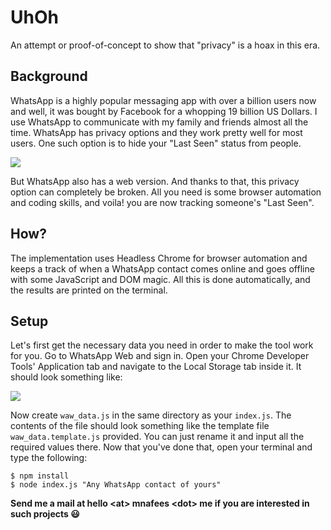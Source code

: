 # UhOh
An attempt or proof-of-concept to show that "privacy" is a hoax in this era.

## Background
WhatsApp is a highly popular messaging app with over a billion users now and well, it was bought by Facebook for a whopping 19 billion US Dollars. I use WhatsApp to communicate with my family and friends almost all the time. WhatsApp has privacy options and they work pretty well for most users. One such option is to hide your "Last Seen" status from people.
<p><img src="https://lh3.googleusercontent.com/powPrukwLhWwgPgNBgqnnptb5jKj_xV0jcsBkSkC96axvDGhukzR11Q7X702juEGRjgvUsxAiE_GPQLQfJWlesydZafFxr03oOMRAyGXBM_mct0UpG12qKQT1UD3VoAG88XHaU2Edi7r7eA--96kSbmApPQbrfxjhq3zK2dSP9QoesAM_ppz5SQBCv6Z6JzOhwRaTk9cp9B0ypK_7YjpDRv4hBFn1rdAKIs4pe_DcXRc3EoKBNhMhKOmuO41SRwUXp0KSKATCN27BJzSmNoEeaWb3A_853qihgrAXxrF9W2iH37NYYYPcBfoTstyr6orHWvdkob0K3d_dZk_hHDgkJCzmIbim96LPIRpVaZALMOs3SWFmWrwQZHpGLLDvNsDyEpgCWjvtj0q_-t0Tiw48PYsgG6eS26uhubvZqBFKYZAOiCTq82ixfLVHE0wCaV1GrIiPETFxCgiMAPfkYBuTNxzGM7z1m8zi9yWDsxnNgZ_c0eEWuAbPzE1XnlApB1fgZ33R9S_0P9eEt8mFuQOTm4QA7Bi1ZpdkvPeylkLnkygeoPxV-PQobidEV63DDqDO8DN_GdkD7DnswrV4Xc3T7b_zVYDHnU5MaecUFWZJj8=w750-h240-no"></p>
But WhatsApp also has a web version. And thanks to that, this privacy option can completely be broken. All you need is some browser automation and coding skills, and voila! you are now tracking someone's "Last Seen".

## How?
The implementation uses Headless Chrome for browser automation and keeps a track of when a WhatsApp contact comes online and goes offline with some JavaScript and DOM magic. All this is done automatically, and the results are printed on the terminal.

## Setup
Let's first get the necessary data you need in order to make the tool work for you. Go to WhatsApp Web and sign in. Open your Chrome Developer Tools' Application tab and navigate to the Local Storage tab inside it. It should look something like:
<p><img src="https://lh3.googleusercontent.com/mcaBqa36Y1CI1UjKJ_vf6MWqmOCSa_Gp6zB5JZrKlkZyLaGrOZmizZQsqGMaDrqWcwsiXwMUebDwcbFS5cg0dLjhbX5wXPGA96Te2RrKlxmTVthx7G3e9xIF5x4ahx62IEHWpgA5OC6CXjzGc-txIr78LdV5ejIB_9xykbluxz5a4SgXKVUvbQ4ND-wsu7u76tnD5B-oO8RH1QWX8TG2zj7YRtOMUlx2hggtrSHl9y2pf6gZF5CYQqjGWipziKrHUzALeTR_KFyvkB5ggcLTBymTcqeqI9cft7gduONmgxES9TDH3d21M5FImHHWeeV_CUHyWx_7hnjhIBl8l78Dq8NrTSQM3kVyrNCv2T3gMtIXPZpu6JQDDD0RI8Tt8Pina7WSA2Zc2nfUJi7yMWiSEEq4KXn3cUMXkIHCea4r4jUnfV3TkudV89jkJVoCEwp29WHQb9LLUcrhrznWrk5a_EtYY8qMOg1VYtSX7Oi5oIQhVy8nFSXEAkJ1NmVr9rxoXCSWDFBrE4wMGVyT4_BoLvg64PrOlIHbKBmuTWh23ULFYMmiDNxFT2O4DYq9suBpAOWqGZcH1QMLvQn8zJrNvOr-YV29WnNw3mTxtuOuflY=w740-h266-no"></p>
<p>Now create <code>waw_data.js</code> in the same directory as your <code>index.js</code>. The contents of the file should look something like the template file <code>waw_data.template.js</code> provided. You can just rename it and input all the required values there.
Now that you've done that, open your terminal and type the following:

```
$ npm install
$ node index.js "Any WhatsApp contact of yours"
```

<strong>Send me a mail at hello &lt;at&gt; mnafees &lt;dot&gt; me if you are interested in such projects 😃

